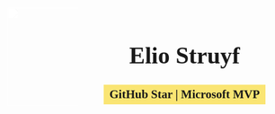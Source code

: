 <div style="display:flex; justify-content: space-between; align-items: center">
  <div style="text-align: center; width: 25%;">
    <img src="/frontmatter-teal-128x128.png" style="margin: 0 auto; height: 175px; filter: grayscale(100%) brightness(200%);">
  </div>

  <div style="text-align: center; width: 75%; padding: 1em;">
    <h1 style="font-size: 3em; font-weight: 900; font-family: Hubot-Sans; font-stretch: 75%; font-variation-settings: 'ital' 10;">Elio Struyf</h1>
    <h2 style="background: #FAE573; color:var(--vscode-editor-background); padding:.25em .5em; width: fit-content; margin: 0 auto; font-family: Hubot-Sans;">GitHub Star | Microsoft MVP</h2>
  </div>
<div>